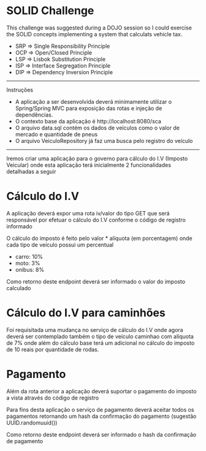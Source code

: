 # SOLID Challenge

This challenge was suggested during a DOJO session so I could exercise the SOLID concepts implementing a system that calculats vehicle tax.

* SRP => Single Responsibility Principle
* OCP => Open/Closed Principle
* LSP => Lisbok Substitution Principle
* ISP => Interface Segregation Principle
* DIP => Dependency Inversion Principle

----------
Instruções

- A aplicação a ser desenvolvida deverá minimamente utilizar o Spring/Spring MVC para exposição das rotas e injeção de dependências.
- O contexto base da aplicação é http://localhost:8080/sca
- O arquivo data.sql contém os dados de veículos como o valor de mercado e quantidade de pneus
- O arquivo VeiculoRepository já faz uma busca pelo registro do veículo

---------

Iremos criar uma aplicação para o governo para cálculo do I.V (Imposto Veicular) onde esta aplicação terá inicialmente 2 funcionalidades detalhadas a seguir

####
# Cálculo do I.V

A aplicação deverá expor uma rota iv/valor do tipo GET que será responsável por efetuar o cálculo do I.V conforme o código de registro informado

O cálculo do imposto é feito pelo valor * alíquota (em porcentagem) onde cada tipo de veículo possui um percentual

* carro: 10%
* moto: 3%
* onibus: 8%

Como retorno deste endpoint deverá ser informado o valor do imposto calculado

####
# Cálculo do I.V para caminhões

Foi requisitada uma mudança no serviço de cálculo do I.V onde agora deverá ser contemplado também o tipo de veículo caminhao com alíquota de 7% onde além do cálculo base terá um adicional no cálculo do imposto de 10 reais por quantidade de rodas.

####
# Pagamento

Além da rota anterior a aplicação deverá suportar o pagamento do imposto a vista através do código de registro

Para fins desta aplicação o serviço de pagamento deverá aceitar todos os pagamentos retornando um hash da confirmação do pagamento (sugestão UUID.randomuuid())

Como retorno deste endpoint deverá ser informado o hash da confirmação de pagamento
